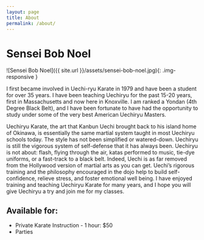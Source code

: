 ```yaml
---
layout: page
title: About
permalink: /about/
---
```


# Sensei Bob Noel

![Sensei Bob Noel]({{ site.url }}/assets/sensei-bob-noel.jpg){: .img-responsive }

I first became involved in Uechi-ryu Karate in 1979 and have been a student for over 35 years.  I have been teaching Uechiryu for the past 15-20 years, first in Massachusetts and now here in Knoxville.  I am ranked a Yondan (4th Degree Black Belt), and I have been fortunate to have had the opportunity to study under some of the very best American Uechiryu Masters.

Uechiryu Karate, the art that Kanbun Uechi brought back to his island home of Okinawa, is essentially the same martial system taught in most Uechiryu schools today. The style has not been simplified or watered-down. Uechiryu is still the vigorous system of self-defense that it has always been. Uechiryu is not about: flash, flying through the air, katas performed to music, tie-dye uniforms, or a fast-track to a black belt. Indeed, Uechi is as far removed from the Hollywood version of martial arts as you can get.  Uechi’s rigorous training and the philosophy encouraged in the dojo help to build self-confidence, relieve stress, and foster emotional well being.  I have enjoyed training and teaching Uechiryu Karate for many years, and I hope you will give Uechiryu a try and join me for my classes.

## Available for: 
* Private Karate Instruction - 1 hour: $50
* Parties
